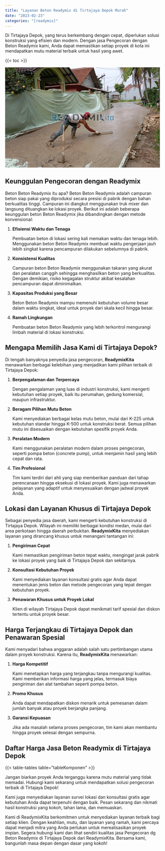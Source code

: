 ```yaml
---
title: "Layanan Beton Readymix di Tirtajaya Depok Murah"
date: "2023-02-23"
categories: "[readymix]"
---
```


Di Tirtajaya Depok, yang terus berkembang dengan cepat, diperlukan solusi konstruksi yang efisien dan modern. Dengan jasa Pengecoran dengan Beton Readymix kami, Anda dapat memastikan setiap proyek di kota ini mendapatkan mutu material terbaik untuk hasil yang awet.

{{< toc >}}

![Layanan Beton Readymix di Tirtajaya Depok Murah](/images/readymix/cor-readymix-26.jpg)

## Keunggulan Pengecoran dengan Readymix

Beton Beton Readymix itu apa? Beton Beton Readymix adalah campuran beton siap pakai yang diproduksi secara presisi di pabrik dengan bahan berkualitas tinggi. Campuran ini diangkut menggunakan truk mixer dan langsung dituangkan ke lokasi proyek. Berikut ini adalah beberapa keunggulan beton Beton Readymix jika dibandingkan dengan metode konvensional:

1. **Efisiensi Waktu dan Tenaga**

   Pembuatan beton di lokasi sering kali memakan waktu dan tenaga lebih. Menggunakan beton Beton Readymix membuat waktu pengerjaan jauh lebih singkat karena pencampuran dilakukan sebelumnya di pabrik.

2. **Konsistensi Kualitas**

   Campuran beton Beton Readymix menggunakan takaran yang akurat dan peralatan canggih sehingga menghasilkan beton yang berkualitas. Dengan demikian, risiko kegagalan struktur akibat kesalahan pencampuran dapat diminimalkan.

3. **Kapasitas Produksi yang Besar**

   Beton Beton Readymix mampu memenuhi kebutuhan volume besar dalam waktu singkat, ideal untuk proyek dari skala kecil hingga besar.

4. **Ramah Lingkungan**

   Pembuatan beton Beton Readymix yang lebih terkontrol mengurangi limbah material di lokasi konstruksi.

## Mengapa Memilih Jasa Kami di Tirtajaya Depok?

Di tengah banyaknya penyedia jasa pengecoran, **ReadymixKita** menawarkan berbagai kelebihan yang menjadikan kami pilihan terbaik di Tirtajaya Depok:

1. **Berpengalaman dan Terpercaya**

   Dengan pengalaman yang luas di industri konstruksi, kami mengerti kebutuhan setiap proyek, baik itu perumahan, gedung komersial, maupun infrastruktur.

2. **Beragam Pilihan Mutu Beton**

   Kami menyediakan berbagai kelas mutu beton, mulai dari K-225 untuk kebutuhan standar hingga K-500 untuk konstruksi berat. Semua pilihan mutu ini disesuaikan dengan kebutuhan spesifik proyek Anda.

3. **Peralatan Modern**

   Kami menggunakan peralatan modern dalam proses pengecoran, seperti pompa beton (concrete pump), untuk menjamin hasil yang lebih cepat dan rata.

4. **Tim Profesional**

   Tim kami terdiri dari ahli yang siap memberikan panduan dari tahap perencanaan hingga eksekusi di lokasi proyek. Kami juga menawarkan pelayanan yang adaptif untuk menyesuaikan dengan jadwal proyek Anda.

## Lokasi dan Layanan Khusus di Tirtajaya Depok

Sebagai penyedia jasa daerah, kami mengerti kebutuhan konstruksi di Tirtajaya Depok. Wilayah ini memiliki berbagai kondisi medan, mulai dari area perkotaan hingga daerah perbukitan. **ReadymixKita** menyediakan layanan yang dirancang khusus untuk menangani tantangan ini:

1. **Pengiriman Cepat**

   Kami memastikan pengiriman beton tepat waktu, mengingat jarak pabrik ke lokasi proyek yang baik di Tirtajaya Depok dan sekitarnya.

2. **Konsultasi Kebutuhan Proyek**

   Kami menyediakan layanan konsultasi gratis agar Anda dapat menentukan jenis beton dan metode pengecoran yang tepat dengan kebutuhan proyek.

3. **Penawaran Khusus untuk Proyek Lokal**

   Klien di wilayah Tirtajaya Depok dapat menikmati tarif spesial dan diskon tertentu untuk proyek besar.

## Harga Terjangkau di Tirtajaya Depok dan Penawaran Spesial

Kami menyadari bahwa anggaran adalah salah satu pertimbangan utama dalam proyek konstruksi. Karena itu, **ReadymixKita** menawarkan:

1. **Harga Kompetitif**

   Kami menetapkan harga yang terjangkau tanpa mengurangi kualitas. Kami memberikan informasi harga yang jelas, termasuk biaya pengiriman dan alat tambahan seperti pompa beton.

2. **Promo Khusus**

   Anda dapat mendapatkan diskon menarik untuk pemesanan dalam jumlah banyak atau proyek berjangka panjang.

3. **Garansi Kepuasan**

   Jika ada masalah selama proses pengecoran, tim kami akan membantu hingga proyek selesai dengan sempurna.

## Daftar Harga Jasa Beton Readymix di Tirtajaya Depok

{{< table-tables table="tableKomponen" >}}

Jangan biarkan proyek Anda terganggu karena mutu material yang tidak memadai. Hubungi kami sekarang untuk mendapatkan solusi pengecoran terbaik di Tirtajaya Depok!

Kami juga menyediakan layanan survei lokasi dan konsultasi gratis agar kebutuhan Anda dapat terpenuhi dengan baik. Pesan sekarang dan nikmati hasil konstruksi yang kokoh, tahan lama, dan memuaskan.

Kami di ReadymixKita berkomitmen untuk menyediakan layanan terbaik bagi setiap klien. Dengan keahlian, mutu, dan layanan yang ramah, kami percaya dapat menjadi mitra yang Anda perlukan untuk merealisasikan proyek impian. Segera hubungi kami dan lihat sendiri kualitas jasa Pengecoran dg Beton Readymix di Tirtajaya Depok dari ReadymixKita. Bersama kami, bangunlah masa depan dengan dasar yang kokoh!